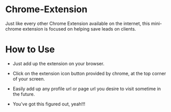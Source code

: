 # Chrome-Extension

Just like every other Chrome Extension available on the internet, this mini- chrome extension is focused on helping save leads on clients.

# How to Use

* Just add up the extension on your browser.

* Click on the extension icon button provided by chrome, at the top corner of your screen.

* Easily add up any profile url or page url you desire to visit sometime in the future.

* You've got this figured out, yeah!!!

